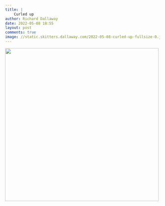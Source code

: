 ```yaml
---
title: |
    Curled up
author: Richard Dallaway
date: 2022-05-08 18:55
layout: post
comments: true
image: //static.skitters.dallaway.com/2022-05-08-curled-up-fullsize-0.jpeg
---
```


<a href="//static.skitters.dallaway.com/2022-05-08-curled-up-fullsize-0.jpeg"><img src="//static.skitters.dallaway.com/2022-05-08-curled-up-thumb-0.jpeg" width="500" height="500"></a>



